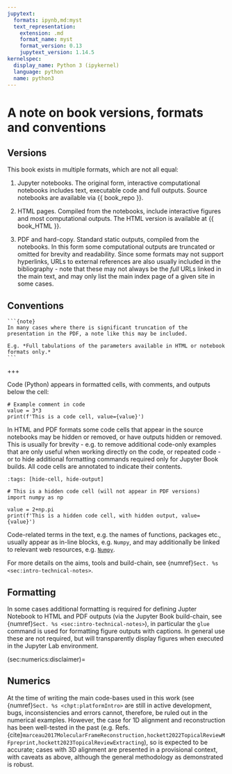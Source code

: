 ```yaml
---
jupytext:
  formats: ipynb,md:myst
  text_representation:
    extension: .md
    format_name: myst
    format_version: 0.13
    jupytext_version: 1.14.5
kernelspec:
  display_name: Python 3 (ipykernel)
  language: python
  name: python3
---
```


# A note on book versions, formats and conventions

## Versions

This book exists in multiple formats, which are not all equal:

1. Jupyter notebooks. The original form, interactive computational notebooks includes text, executable code and full outputs. Source notebooks are available via {{ book_repo }}.

2. HTML pages. Compiled from the notebooks, include interactive figures and most computational outputs. The HTML version is available at {{ book_HTML }}.

3. PDF and hard-copy. Standard static outputs, compiled from the notebooks. In this form some computational outputs are truncated or omitted for brevity and readability. Since some formats may not support hyperlinks, URLs to external references are also usually included in the bibliography - note that these may not always be the *full* URLs linked in the main text, and may only list the main index page of a given site in some cases.

## Conventions

````{margin}
```{note}
In many cases where there is significant truncation of the presentation in the PDF, a note like this may be included.

E.g. *Full tabulations of the parameters available in HTML or notebook formats only.*
```
````

+++

Code (Python) appears in formatted cells, with comments, and outputs below the cell:

```{code-cell} ipython3
# Example comment in code
value = 3*3
print(f'This is a code cell, value={value}')
```

In HTML and PDF formats some code cells that appear in the source notebooks may be hidden or removed, or have outputs hidden or removed. This is usually for brevity - e.g. to remove additional code-only examples that are only useful when working directly on the code, or repeated code - or to hide additional formatting commands required only for Jupyter Book builds. All code cells are annotated to indicate their contents.

```{code-cell} ipython3
:tags: [hide-cell, hide-output]

# This is a hidden code cell (will not appear in PDF versions)
import numpy as np

value = 2+np.pi
print(f'This is a hidden code cell, with hidden output, value={value}')
```

Code-related terms in the text, e.g. the names of functions, packages etc., usually appear as in-line blocks, e.g. `Numpy`, and may additionally be linked to relevant web resources, e.g. [`Numpy`](https://numpy.org/).

For more details on the aims, tools and build-chain, see {numref}`Sect. %s <sec:intro-technical-notes>`.

## Formatting

In some cases additional formatting is required for defining Jupter Notebook to HTML and PDF outputs (via the Jupyter Book build-chain, see {numref}`Sect. %s <sec:intro-technical-notes>`), in particular the `glue` command is used for formatting figure outputs with captions. In general use these are not required, but will transparently display figures when executed in the Jupyter Lab environment.

(sec:numerics:disclaimer)=
## Numerics

At the time of writing the main code-bases used in this work (see {numref}`Sect. %s <chpt:platformIntro>` are still in active development, bugs, inconsistencies and errors cannot, therefore, be ruled out in the numerical examples. However, the case for 1D alignment and reconstruction has been well-tested in the past (e.g. Refs. {cite}`marceau2017MolecularFrameReconstruction,hockett2022TopicalReviewMFpreprint,hockett2023TopicalReviewExtracting`), so is expected to be accurate; cases with 3D alignment are presented in a provisional context, with caveats as above, although the general methodology as demonstrated is robust.

```{code-cell} ipython3

```
